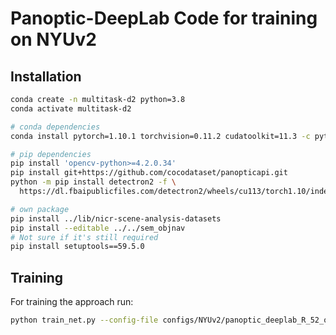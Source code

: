 # Panoptic-DeepLab Code for training on NYUv2

## Installation
```bash
conda create -n multitask-d2 python=3.8
conda activate multitask-d2

# conda dependencies
conda install pytorch=1.10.1 torchvision=0.11.2 cudatoolkit=11.3 -c pytorch

# pip dependencies
pip install 'opencv-python>=4.2.0.34'
pip install git+https://github.com/cocodataset/panopticapi.git
python -m pip install detectron2 -f \
  https://dl.fbaipublicfiles.com/detectron2/wheels/cu113/torch1.10/index.html

# own package
pip install ../lib/nicr-scene-analysis-datasets
pip install --editable ../../sem_objnav
# Not sure if it's still required
pip install setuptools==59.5.0
```

## Training
For training the approach run:
```bash
python train_net.py --config-file configs/NYUv2/panoptic_deeplab_R_52_os16_mg124_poly_200k_bs64_crop_640_640_coco_dsconv.yaml
```
